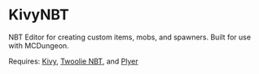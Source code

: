 # KivyNBT
NBT Editor for creating custom items, mobs, and spawners. Built for use with MCDungeon.

Requires: [Kivy](https://kivy.org/#home), [Twoolie NBT](https://github.com/twoolie/NBT), and [Plyer](https://github.com/kivy/plyer)
